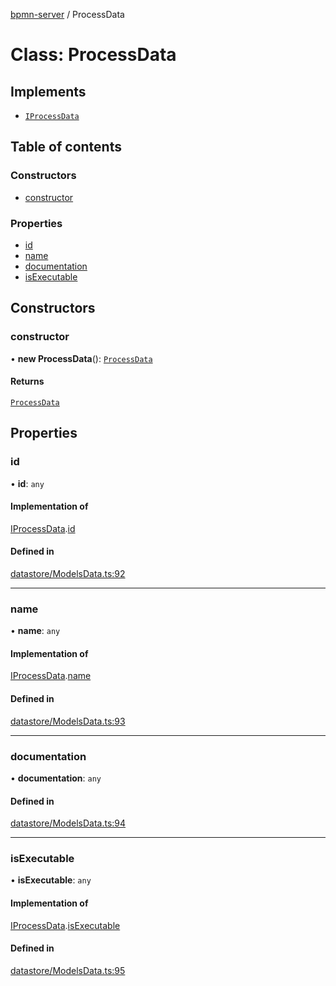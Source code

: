 [bpmn-server](../readme.md) / ProcessData

# Class: ProcessData

## Implements

- [`IProcessData`](../interfaces/IProcessData.md)

## Table of contents

### Constructors

- [constructor](ProcessData.md#constructor)

### Properties

- [id](ProcessData.md#id)
- [name](ProcessData.md#name)
- [documentation](ProcessData.md#documentation)
- [isExecutable](ProcessData.md#isexecutable)

## Constructors

### constructor

• **new ProcessData**(): [`ProcessData`](ProcessData.md)

#### Returns

[`ProcessData`](ProcessData.md)

## Properties

### id

• **id**: `any`

#### Implementation of

[IProcessData](../interfaces/IProcessData.md).[id](../interfaces/IProcessData.md#id)

#### Defined in

[datastore/ModelsData.ts:92](https://github.com/bpmnServer/bpmn-server/blob/40582af/src/datastore/ModelsData.ts#L92)

___

### name

• **name**: `any`

#### Implementation of

[IProcessData](../interfaces/IProcessData.md).[name](../interfaces/IProcessData.md#name)

#### Defined in

[datastore/ModelsData.ts:93](https://github.com/bpmnServer/bpmn-server/blob/40582af/src/datastore/ModelsData.ts#L93)

___

### documentation

• **documentation**: `any`

#### Defined in

[datastore/ModelsData.ts:94](https://github.com/bpmnServer/bpmn-server/blob/40582af/src/datastore/ModelsData.ts#L94)

___

### isExecutable

• **isExecutable**: `any`

#### Implementation of

[IProcessData](../interfaces/IProcessData.md).[isExecutable](../interfaces/IProcessData.md#isexecutable)

#### Defined in

[datastore/ModelsData.ts:95](https://github.com/bpmnServer/bpmn-server/blob/40582af/src/datastore/ModelsData.ts#L95)

